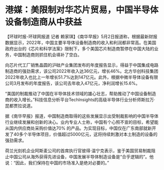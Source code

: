 # 港媒：美限制对华芯片贸易，中国半导体设备制造商从中获益

【环球时报-环球网报道 记者
赖家琪】《南华早报》5月2日报道称，根据最新财报数据显示，2022年，中国主要半导体设备制造商的收入和利润都非常高。在美国政府出台的《芯片和科学法案》限制下，多个美国芯片制造商暂停在中国大陆的业务，中国制造商则抓住机会填补了空白。

向芯片代工厂销售晶圆的沪硅产业集团发布的年度报告显示，得益于中国集成电路制造商的强劲需求，该公司2022年收入达36亿元，增长46%。北方华创科技集团2022年收入也比上一年增长51.7%达到147亿元。此外，根据中微半导体设备有限公司3月发布的年度报告，该公司去年收入47亿元，净利润增长15.6%。

“美国的制裁推动了中国在半导体技术领域的雄心壮志，帮助推动了中国设备制造商的收入增长。”科技信息分析平台TechInsights的高级半导体行业分析师斯拉万·昆都贾拉说道。

据《南华早报》报道，中国制造商取得的这些发展显示出受制裁影响的中国半导体行业继续发展和创新的决心。业内专业人士称，中国有个心照不宣的目标，希望能从国内供应商处采购价值达70%
的产品。为实现目标，中国仅在广东南部就新开发了40多个半导体项目，价值超过5000亿元，这将持续刺激对本土制造的设备的强劲需求。

荷兰光刻机企业阿斯麦公司的首席执行官彼得·温宁克表示，鉴于美国贸易制裁阻止中国公司从海外获得先进设备，中国发展半导体制造设备是“合乎逻辑的”。他说：“因此，我们保持在中国的市场准入是绝对必要的。”

